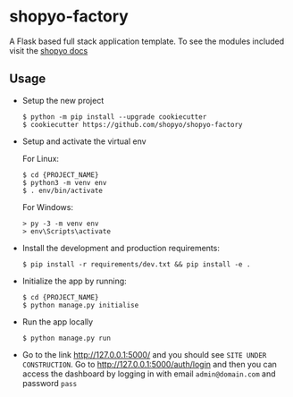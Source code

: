 # shopyo-factory

A Flask based full stack application template. To see the modules included visit
the [shopyo docs](https://shopyo.readthedocs.io/en/latest/modules.html#default-modules-boxes)


## Usage

* Setup the new project

    ```
    $ python -m pip install --upgrade cookiecutter
    $ cookiecutter https://github.com/shopyo/shopyo-factory
    ```

* Setup and activate the virtual env

    For Linux:

    ```
    $ cd {PROJECT_NAME}
    $ python3 -m venv env
    $ . env/bin/activate
    ```

    For Windows:

    ```
    > py -3 -m venv env
    > env\Scripts\activate
    ```

* Install the development and production requirements:

    ```
    $ pip install -r requirements/dev.txt && pip install -e .
    ```

* Initialize the app by running:

    ```
    $ cd {PROJECT_NAME}
    $ python manage.py initialise
    ```

* Run the app locally

    ```
    $ python manage.py run
    ```

* Go to the link http://127.0.0.1:5000/ and you should see `SITE UNDER CONSTRUCTION`. 
Go to http://127.0.0.1:5000/auth/login and then you can access the dashboard by logging 
in with email `admin@domain.com` and password `pass`
